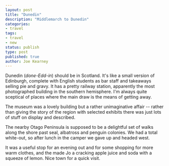 ```yaml
---
layout: post
title: "Dunedin"
description: "Middlemarch to Dunedin"
categories:
- travel
tags:
- travel
- new
status: publish
type: post
published: true
author: Joe Kearney
---
```


Dunedin (_done-Edd-in_) should be in Scotland. It's like a small version of Edinburgh, complete with English students as bar staff and takeaways selling pie and gravy. It has a pretty railway station, apparently the most photographed building in the southern hemisphere. I'm always quite sceptical of places where the main draw is the means of getting away.

The museum was a lovely building but a rather unimaginative affair -- rather than giving the story of the region with selected exhibits there was just lots of stuff on display and described.

The nearby Otago Peninsula is supposed to be a delightful set of walks along the shore past seal, albatross and penguin colonies. We had a total white-out, so after lunch in the camper we gave up and headed west.

It was a useful stop for an evening out and for some shopping for more warm clothes, and the made Jo a cracking apple juice and soda with a squeeze of lemon. Nice town for a quick visit.